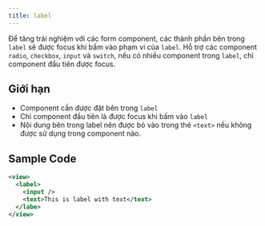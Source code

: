 ```yaml
---
title: label
---
```


Để tăng trải nghiệm với các form component, các thành phần bên trong `label` sẽ được focus khi bấm vào phạm vi của `label`. Hỗ trợ các component `radio`, `checkbox`, `input` và `switch`, nếu có nhiều component trong `label`, chỉ component đầu tiên được focus.

<!-- ## Quét mã để trải nghiệm

import { QRCode } from '@site/src/components/QRCode';

<QRCode page="pages/component/basic/label/index" />

## Demo

import { Simulator } from '@site/src/components/Simulator';

<Simulator page="pages/component/basic/label/index" /> -->

## Giới hạn

- Component cần được đặt bên trong `label`
- Chỉ component đầu tiên là được focus khi bấm vào `label`
- Nội dung bên trong label nên được bỏ vào trong thẻ `<text>` nếu không được sử dụng trong component nào.

## Sample Code

```xml title=index.txml
<view>
  <label>
    <input />
    <text>This is label with text</text>
  </labe>
</view>
```
